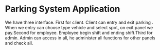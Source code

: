 # Parking System Application

We have three interface. First for client. Client can entry and exit parking . When we entry can choose type vehicle and select spot, on exit panel we pay.Second for employee. Employee begin shift and ending shift.Third for admin. Admin can access in all, he  administer all functions for other panels and check all.
